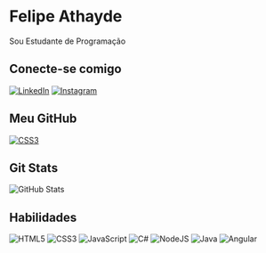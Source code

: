 # Felipe Athayde

Sou Estudante de Programação
## Conecte-se comigo 
[![LinkedIn](https://img.shields.io/badge/LinkedIn-000?style=for-the-badge&logo=linkedin&logoColor=0E76A8)](https://www.linkedin.com/in/felipeeathayde/)
[![Instagram](https://img.shields.io/badge/Instagram-000?style=for-the-badge&logo=instagram)](https://www.instagram.com/felipeathayde_/)

## Meu GitHub
[![CSS3](https://img.shields.io/badge/github-000?style=for-the-badge&logo=github&logoColor=264CE4)](https://github.com/FelipeeAthayde)

## Git Stats 
![GitHub Stats](https://github-readme-stats.vercel.app/api?username=FelipeAthayde&theme=transparent&bg_color=000&border_color=30A3DC&show_icons=true&icon_color=30A3DC&title_color=E94D5F&text_color=FFF)
## Habilidades 
![HTML5](https://img.shields.io/badge/HTML5-000?style=for-the-badge&logo=html5)
![CSS3](https://img.shields.io/badge/CSS3-000?style=for-the-badge&logo=css3&logoColor=264CE4)
![JavaScript](https://img.shields.io/badge/JavaScript-000?style=for-the-badge&logo=javascript)
![C#](https://img.shields.io/badge/C%23-000?style=for-the-badge&logo=c-sharp&logoColor=823085)
![NodeJS](https://img.shields.io/badge/node.js-6DA55F?style=for-the-badge&logo=node.js&logoColor=white)
![Java](https://img.shields.io/badge/java-%23ED8B00.svg?style=for-the-badge&logo=openjdk&logoColor=white)
![Angular](https://img.shields.io/badge/Angular-000?style=for-the-badge&logo=angular&logoColor=C3002F)